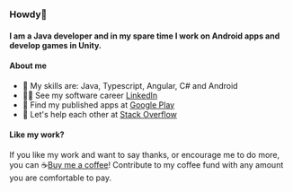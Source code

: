 ### Howdy👋

#### I am a Java developer and in my spare time I work on Android apps and develop games in Unity.

#### About me
- 🌱 My skills are: Java, Typescript, Angular, C# and Android
- 🧑‍💻 See my software career [LinkedIn](https://www.linkedin.com/in/svenvandentweel/)
- 📱 Find my published apps at [Google Play](https://play.google.com/store/apps/dev?id=8737654836359059450)
- 💬 Let's help each other at [Stack Overflow](https://stackoverflow.com/users/3850345/svdtweel)

#### Like my work?
If you like my work and want to say thanks, or encourage me to do more, you can ☕️[Buy me a coffee](https://www.paypal.com/paypalme/svenvandentweel/3)!
Contribute to my coffee fund with any amount you are comfortable to pay.
